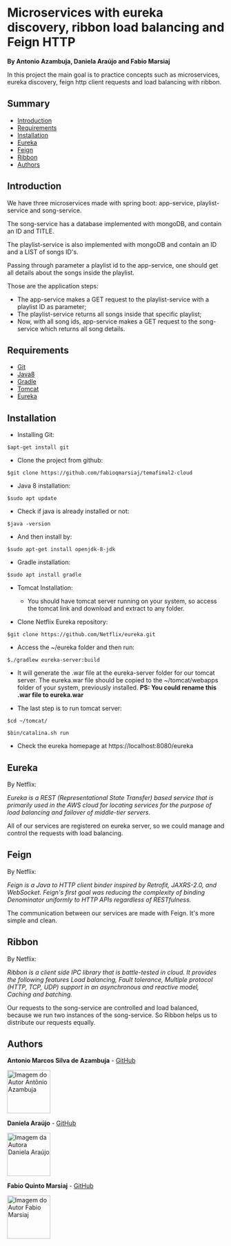 # Microservices with eureka discovery, ribbon load balancing and Feign HTTP
**By Antonio Azambuja, Daniela Araújo and Fabio Marsiaj**

In this project the main goal is to practice concepts such as microservices, eureka discovery, feign http client requests
and load balancing with ribbon.

## Summary

  - [Introduction](#introduction)
  - [Requirements](#requirements)
  - [Installation](#installation)
  - [Eureka](#eureka)
  - [Feign]()
  - [Ribbon]()
  - [Authors](#authors)
  
  ## Introduction
  
   We have three microservices made with spring boot: app-service, playlist-service and song-service.
   
   The song-service has a database implemented with mongoDB, and contain an ID and TITLE.
   
   The playlist-service is also implemented with mongoDB and contain an ID and a LIST of songs ID's.
   
   Passing through parameter a playlist id to the app-service, one should get all details about the songs inside the playlist.
   
   Those are the application steps:
   - The app-service makes a GET request to the playlist-service with a playlist ID as parameter;
   - The playlist-service returns all songs inside that specific playlist;
   - Now, with all song ids, app-service makes a GET request to the song-service which returns all song details.
    
  ## Requirements
  
  - [Git](https://git-scm.com/)
  - [Java8]()
  - [Gradle]()
  - [Tomcat](http://tomcat.eu.apache.org/download-90.cgi?Preferred=ftp://apache.cs.utah.edu/apache.org/)
  - [Eureka](https://github.com/Netflix/eureka)
  
  ## Installation
  
 - Installing Git:
```
$apt-get install git
```
  
  - Clone the project from github:
```
$git clone https://github.com/fabioqmarsiaj/temafinal2-cloud
```

  - Java 8 installation:
```
$sudo apt update
```
  - Check if java is already installed or not:
```
$java -version
```
  - And then install by:
```
$sudo apt-get install openjdk-8-jdk
```
  - Gradle installation:
```
$sudo apt install gradle
```
 
  - Tomcat Installation:
      - You should have tomcat server running on your system, 
      so access the tomcat link and download and extract to any folder.

 - Clone Netflix Eureka repository:
```
$git clone https://github.com/Netflix/eureka.git
```

 - Access the ~/eureka folder and then run:
 ```
 $./gradlew eureka-server:build
 ```

 - It will generate the .war file at the eureka-server folder for our tomcat server. 
 The eureka.war file should be copied to the ~/tomcat/webapps folder of your system, previously installed.
 **PS: You could rename this .war file to eureka.war**
 
 - The last step is to run tomcat server:
```
$cd ~/tomcat/

$bin/catalina.sh run
```

  - Check the eureka homepage at https://localhost:8080/eureka
   
   ## Eureka
   By Netflix:
   
   _Eureka is a REST (Representational State Transfer) based service that is primarily used in the AWS cloud 
   for locating services for the purpose of load balancing and failover of middle-tier servers._
   
   All of our services are registered on eureka server, so we could manage and control the requests with load balancing.
   
   ## Feign
   By Netflix:
   
   _Feign is a Java to HTTP client binder inspired by Retrofit, JAXRS-2.0, and WebSocket. 
   Feign's first goal was reducing the complexity of binding Denominator uniformly to HTTP APIs regardless of RESTfulness._
   
   The communication between our services are made with Feign. It's more simple and clean.
   
   ## Ribbon
   By Netflix:
   
   _Ribbon is a client side IPC library that is battle-tested in cloud. It provides the following features
   Load balancing,
   Fault tolerance,
   Multiple protocol (HTTP, TCP, UDP) support in an asynchronous and reactive model,
   Caching and batching._
   
   Our requests to the song-service are controlled and load balanced, because we run two instances of the song-service.
   So Ribbon helps us to distribute our requests equally.
   
   ## Authors
   
**Antonio Marcos Silva de Azambuja** -  [GitHub](https://github.com/antonioazambuja)

<a href="https://github.com/fabioqmarsiaj">
    <img 
    alt="Imagem do Autor Antônio Azambuja" src="https://avatars3.githubusercontent.com/u/45765571?s=460&v=4" width="100">
</a>
   
   
 **Daniela Araújo** -  [GitHub](https://github.com/DaniiNyan)
 
<a href="https://github.com/fabioqmarsiaj">
     <img 
     alt="Imagem da Autora Daniela Araújo" src="https://avatars1.githubusercontent.com/u/42483133?s=460&v=4" width="100">
</a>
   
**Fabio Quinto Marsiaj** -  [GitHub](https://github.com/fabioqmarsiaj)

<a href="https://github.com/fabioqmarsiaj">
    <img 
    alt="Imagem do Autor Fabio Marsiaj" src="https://avatars0.githubusercontent.com/u/34289167?s=460&v=4" width="100">
</a>
  

  
